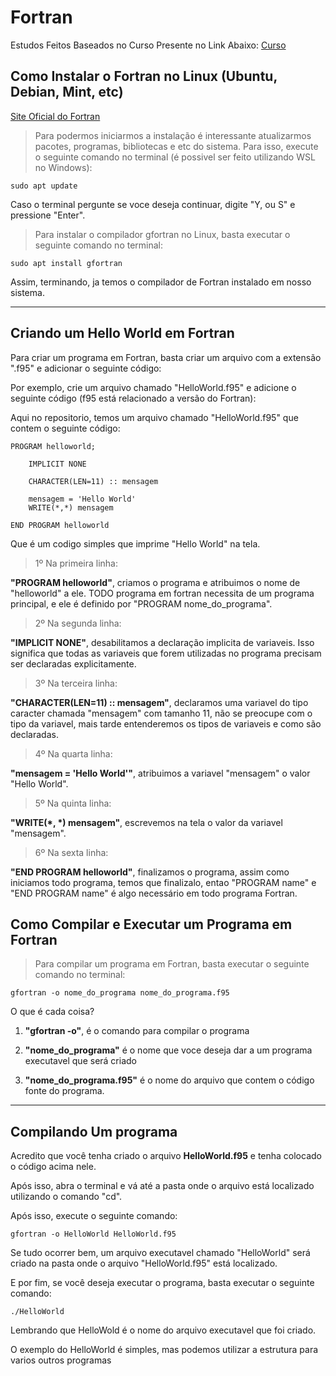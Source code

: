 # Fortran

Estudos Feitos Baseados no Curso Presente no Link Abaixo:
[Curso](https://www.youtube.com/playlist?list=PLucm8g_ezqNpyGISxhMLrPaSM-OoDrFn0)

## Como Instalar o Fortran no Linux (Ubuntu, Debian, Mint, etc)

[Site Oficial do Fortran](https://fortran-lang.org/)

>Para podermos iniciarmos a instalação é interessante atualizarmos pacotes, programas, bibliotecas e etc do sistema. Para isso, execute o seguinte comando no terminal (é possivel ser feito utilizando WSL no Windows):

```
sudo apt update
```

Caso o terminal pergunte se voce deseja continuar, digite "Y, ou S" e pressione "Enter".

>Para instalar o compilador gfortran no Linux, basta executar o seguinte comando no terminal:

```
sudo apt install gfortran
```

Assim, terminando, ja temos o compilador de Fortran instalado em nosso sistema.

<hr>

## Criando um Hello World em Fortran

Para criar um programa em Fortran, basta criar um arquivo com a extensão ".f95" e adicionar o seguinte código:

Por exemplo, crie um arquivo chamado "HelloWorld.f95" e adicione o seguinte código (f95 está relacionado a versão do Fortran):

Aqui no repositorio, temos um arquivo chamado "HelloWorld.f95" que contem o seguinte código:

```
PROGRAM helloworld;

    IMPLICIT NONE 

    CHARACTER(LEN=11) :: mensagem

    mensagem = 'Hello World'
    WRITE(*,*) mensagem

END PROGRAM helloworld
```

Que é um codigo simples que imprime "Hello World" na tela.

> 1º Na primeira linha:

<b>"PROGRAM helloworld"</b>, criamos o programa e atribuimos o nome de "helloworld" a ele. TODO programa em fortran necessita de um programa principal, e ele é definido por "PROGRAM nome_do_programa".

> 2º Na segunda linha:

<b>"IMPLICIT NONE"</b>, desabilitamos a declaração implicita de variaveis. Isso significa que todas as variaveis que forem utilizadas no programa precisam ser declaradas explicitamente.

> 3º Na terceira linha:

<b>"CHARACTER(LEN=11) :: mensagem"</b>, declaramos uma variavel do tipo caracter chamada "mensagem" com tamanho 11, não se preocupe com o tipo da variavel, mais tarde entenderemos os tipos de variaveis e como são declaradas.

> 4º Na quarta linha:

<b>"mensagem = 'Hello World'"</b>, atribuimos a variavel "mensagem" o valor "Hello World".

> 5º Na quinta linha:

<b>"WRITE(*, *) mensagem"</b>, escrevemos na tela o valor da variavel "mensagem".

> 6º Na sexta linha:

<b>"END PROGRAM helloworld"</b>, finalizamos o programa, assim como iniciamos todo programa, temos que finalizalo, entao "PROGRAM name" e "END PROGRAM name" é algo necessário em todo programa Fortran.


## Como Compilar e Executar um Programa em Fortran

>Para compilar um programa em Fortran, basta executar o seguinte comando no terminal:

```
gfortran -o nome_do_programa nome_do_programa.f95
```
O que é cada coisa?

1. <b>"gfortran -o"</b>, é o comando para compilar o programa

2. <b>"nome_do_programa"</b> é o nome que voce deseja dar a um programa executavel que será criado 

3. <b>"nome_do_programa.f95"</b> é o nome do arquivo que contem o código fonte do programa.

<hr>

## Compilando Um programa

Acredito que você tenha criado o arquivo <b>HelloWorld.f95</b> e tenha colocado o código acima nele.

Após isso, abra o terminal e vá até a pasta onde o arquivo está localizado utilizando o comando "cd".

Após isso, execute o seguinte comando:

```
gfortran -o HelloWorld HelloWorld.f95
```

Se tudo ocorrer bem, um arquivo executavel chamado "HelloWorld" será criado na pasta onde o arquivo "HelloWorld.f95" está localizado.

E por fim, se você deseja executar o programa, basta executar o seguinte comando:

```
./HelloWorld
```

Lembrando que HelloWold é o nome do arquivo executavel que foi criado.

O exemplo do HelloWorld é simples, mas podemos utilizar a estrutura para varios outros programas

